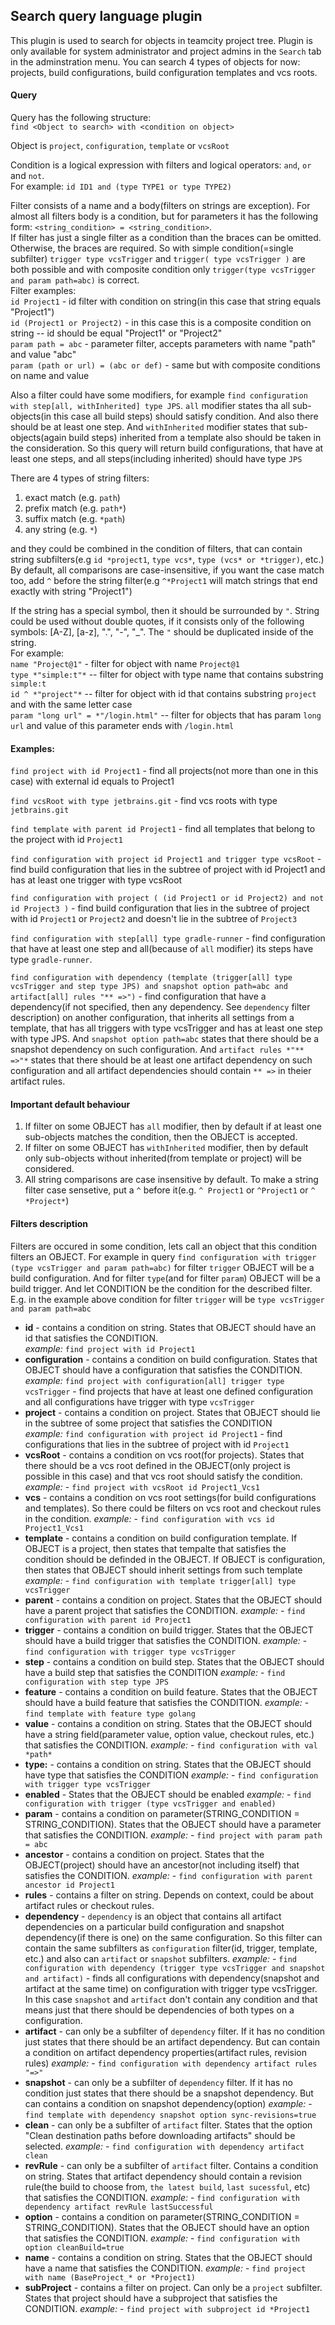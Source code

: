 Search query language plugin
----------------------------

This plugin is used to search for objects in teamcity project tree. 
Plugin is only available for system administrator and project admins in the `Search` tab in the adminstration menu.
You can search 4 types of objects for now: projects, build configurations, build configuration templates and vcs roots.


#### Query

Query has the following structure:  
`find <Object to search> with <condition on object>`

Object is `project`, `configuration`, `template` or `vcsRoot`

Condition is a logical expression with filters and logical operators: `and`, `or` and `not`.  
For example: `id ID1 and (type TYPE1 or type TYPE2)`

Filter consists of a name and a body(filters on strings are exception).
For almost all filters body is a condition, but for parameters it has the following form: `<string_condition> = <string_condition>`.  
If filter has just a single filter as a condition than the braces can be omitted. Otherwise, the braces are required.
So with simple condition(=single subfilter) `trigger type vcsTrigger` and `trigger( type vcsTrigger )` are both possible 
and with composite condition only `trigger(type vcsTrigger and param path=abc)` is correct.  
Filter examples:  
`id Project1` - id filter with condition on string(in this case that string equals "Project1")  
`id (Project1 or Project2)` - in this case this is a composite condition on string -- id should be equal "Project1" or "Project2"  
`param path = abc` - parameter filter, accepts parameters with name "path" and value "abc"  
`param (path or url) = (abc or def)` - same but with composite conditions on name and value

Also a filter could have some modifiers, for example `find configuration with step[all, withInherited] type JPS`.
`all` modifier states tha all sub-objects(in this case all build steps) should satisfy condition. And also there should be at least one step.
And `withInherited` modifier states that sub-objects(again build steps) inherited from a template also should be taken in the consideration.
So this query will return build configurations, that have at least one steps, and all steps(including inherited) should have type `JPS`
 
There are 4 types of string filters:
1) exact match (e.g. `path`) 
2) prefix match (e.g. `path*`)
3) suffix match (e.g. `*path`)
4) any string (e.g. `*`)

and they could be combined in the condition of filters, that can contain string subfilters(e.g `id *project1`, `type vcs*`, `type (vcs* or *trigger)`, etc.)  
By default, all comparisons are case-insensitive, if you want the case match too, add `^` before the string filter(e.g `^*Project1` will match strings that end exactly with string "Project1")

If the string has a special symbol, then it should be surrounded by `"`.
String could be used without double quotes, if it consists only of the following symbols: [A-Z], [a-z], ".", "-", "_".
The `"` should be duplicated inside of the string.  
For example:  
`name "Project@1"` - filter for object with name `Project@1`  
`type *"simple:t"*` -- filter for object with type name that contains substring `simple:t`  
`id ^ *"project"*` -- filter for object with id that contains substring `project` and with the same letter case  
`param "long url" = *"/login.html"` -- filter for objects that has param `long url` and value of this parameter ends with `/login.html`

#### Examples:
`find project with id Project1` - find all projects(not more than one in this case) with external id equals to Project1

`find vcsRoot with type jetbrains.git` - find vcs roots with type `jetbrains.git`

`find template with parent id Project1` - find all templates that belong to the project with id `Project1`

`find configuration with project id Project1 and trigger type vcsRoot` - find build configuration that lies in the subtree of project with id Project1 and has at least one trigger with type vcsRoot

`find configuration with project ( (id Project1 or id Project2) and not id Project3 )` - find build configuration that lies in the subtree of project with id `Project1` or `Project2` and doesn't lie in the subtree of `Project3`

`find configuration with step[all] type gradle-runner` - find configuration that have at least one step and all(because of `all` modifier) its steps have type `gradle-runner`.

`find configuration with dependency (template (trigger[all] type vcsTrigger and step type JPS) and snapshot option path=abc and artifact[all] rules "** =>")` -
find configuration that have a dependency(if not specified, then any dependency. See `dependency` filter description) on another configuration, that inherits all settings from a template, that has all triggers with type vcsTrigger and has at least one step with type JPS.
And `snapshot option path=abc` states that there should be a snapshot dependency on such configuration. And `artifact rules *"** =>"*` states that there should be at least one artifact dependency on such configuration and all artifact dependencies should contain `** =>` in theier artifact rules.

#### Important default behaviour
1) If filter on some OBJECT has `all` modifier, then by default if at least one sub-objects matches the condition, then the OBJECT is accepted.
2) If filter on some OBJECT has `withInherited` modifier, then by default only sub-objects without inherited(from template or project) will be considered.
3) All string comparisons are case insensitive by default. To make a string filter case sensetive, put a `^` before it(e.g. `^ Project1` or `^Project1` or `^ *Project*`)

#### Filters description

Filters are occured in some condition, lets call an object that this condition filters an OBJECT. 
For example in query `find configuration with trigger (type vcsTrigger and param path=abc)` for filter `trigger` OBJECT will be a build configuration. 
And for filter `type`(and for filter `param`) OBJECT will be a build trigger.
And let CONDITION be the condition for the described filter. E.g. in the example above condition for filter `trigger` will be `type vcsTrigger and param path=abc`

* **id** - contains a condition on string. States that OBJECT should have an id that satisfies the CONDITION.  
  *example:* `find project with id Project1`
* **configuration** - contains a condition on build configuration. States that OBJECT should have a configuration that satisfies the CONDITION.  
  *example:* `find project with configuration[all] trigger type vcsTrigger` - find projects that have at least one defined configuration and all configurations have trigger with type `vcsTrigger`
* **project** - contains a condition on project. States that OBJECT should lie in the subtree of some project that satisfies the CONDITION  
  *example:* `find configuration with project id Project1` - find configurations that lies in the subtree of project with id `Project1`
* **vcsRoot** - contains a condition on vcs root(for projects). States that there should be a vcs root defined in the OBJECT(only project is possible in this case) and that vcs root should satisfy the condition.
  *example:* - `find project with vcsRoot id Project1_Vcs1`
* **vcs** - contains a condition on vcs root settings(for build configurations and templates). So there could be filters on vcs root and checkout rules in the condition.
  *example:* - `find configuration with vcs id Project1_Vcs1`
* **template** - contains a condition on build configuration template. If OBJECT is a project, then states that tempalte that satisfies the condition should be definded in the OBJECT. If OBJECT is configuration, then states that OBJECT should inherit settings from such template
  *example:* - `find configuration with template trigger[all] type vcsTrigger`
* **parent** - contains a condition on project. States that the OBJECT should have a parent project that satisfies the CONDITION.
  *example:* - `find configuration with parent id Project1`
* **trigger** - contains a condition on build trigger. States that the OBJECT should have a build trigger that satisfies the CONDITION.
  *example:* - `find configuration with trigger type vcsTrigger`
* **step** - contains a condition on build step. States that the OBJECT should have a build step that satisfies the CONDITION
  *example:* - `find configuration with step type JPS`
* **feature** - contains a condition on build feature. States that the OBJECT should have a build feature that satisfies the CONDITION.
  *example:* - `find template with feature type golang`
* **value** - contains a condition on string. States that the OBJECT should have a string field(parameter value, option value, checkout rules, etc.) that satisfies the CONDITION.
  *example:* - `find configuration with val *path*`
* **type:** - contains a condition on string. States that the OBJECT should have type that satisfies the CONDITION
  *example:* - `find configuration with trigger type vcsTrigger`
* **enabled** - States that the OBJECT should be enabled
  *example:* - `find configuration with trigger (type vcsTrigger and enabled)`
* **param** - contains a condition on parameter(STRING_CONDITION = STRING_CONDITION). States that the OBJECT should have a parameter that satisfies the CONDITION.
  *example:* - `find project with param path = abc`
* **ancestor** - contains a condition on project. States that the OBJECT(project) should have an ancestor(not including itself) that satisfies the CONDITION.
  *example:* - `find configuration with parent ancestor id Project1`
* **rules** - contains a filter on string. Depends on context, could be about artifact rules or checkout rules.
* **dependency** - `dependency` is an object that contains all artifact dependencies on a particular build configuration and snapshot dependency(if there is one) on the same configuration. So this filter can contain the same subfilters as `configuration` filter(id, trigger, template, etc.) and also can `artifact` or `snapshot` subfilters.
  *example:* - `find configuration with dependency (trigger type vcsTrigger and snapshot and artifact)` - finds all configurations with dependency(snapshot and artifact at the same time) on configuration with trigger type vcsTrigger. In this case `snapshot` and `artifact` don't contain any condition and that means just that there should be dependencies of both types on a configuration.
* **artifact** - can only be a subfilter of `dependency` filter. If it has no condition just states that there should be an artifact dependency. But can contain a condition on artifact dependency properties(artifact rules, revision rules)
  *example:* - `find configuration with dependency artifact rules "=>"`
* **snapshot** - can only be a subfilter of `dependency` filter. If it has no condition just states that there should be a snapshot dependency. But can contains a condition on snapshot dependency(option)
  *example:* - `find template with dependency snapshot option sync-revisions=true`
* **clean** - can only be a subfilter of `artifact` filter. States that the option "Clean destination paths before downloading artifacts" should be selected.
  *example:* - `find configuration with dependency artifact clean`
* **revRule** - can only be a subfilter of `artifact` filter. Contains a condition on string. States that artifact dependency should contain a revision rule(the build to choose from, `the latest build`, `last sucessful`, etc) that satisfies the CONDITION.
  *example:* - `find configuration with dependency artifact revRule lastSuccessful`
* **option** - contains a condition on parameter(STRING_CONDITION = STRING_CONDITION). States that the OBJECT should have an option that satisfies the CONDITION.
  *example:* - `find configuration with option cleanBuild=true`
* **name** - contains a condition on string. States that the OBJECT should have a name that satisfies the CONDITION.
  *example:* - `find project with name (BaseProject_* or *Project1)`
* **subProject** - contains a filter on project. Can only be a `project` subfilter. States that project should have a subproject that satisfies the CONDITION.
  *example:* - `find project with subproject id *Project1`

